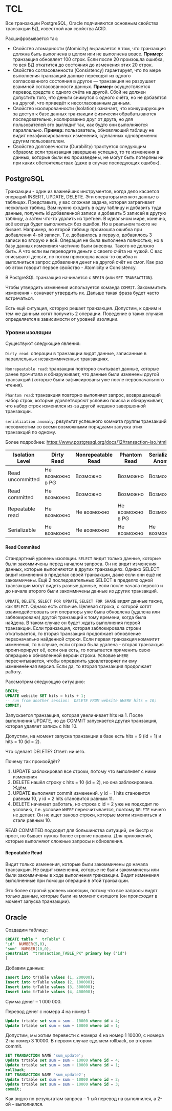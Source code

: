 # TCL

Все транзакции PostgreSQL, Oracle подчиняются основным свойства транзакции БД, известной как свойства ACID.

Расшифровывается так:

- Свойство атомарности (Atomicity) выражается в том, что транзакция должна быть выполнена в целом или не выполнена вовсе. **Пример**: транзакция обновляет 100 строк. Если после 20 произошла ошибка, то вся БД откатится до состояния до изменения этих 20 строк.
- Свойство согласованности (Consistency) гарантирует, что по мере выполнения транзакций данные переходят из одного согласованного состояния в другое — транзакция не разрушает взаимной согласованности данных. **Пример:** осуществляется перевод средств с одного счёта на другой. Сбой не должен допустить того, что деньги снимутся с одного счёта, но не добавятся на другой, что приведёт к несогласованным данным.
- Свойство изолированности (Isolation) означает, что конкурирующие за доступ к базе данных транзакции физически обрабатываются последовательно, изолированно друг от друга, но для пользователей это выглядит так, как будто они выполняются параллельно. **Пример:** пользователь, обновляющий таблицу не видит незафиксированных изменений, сделанных одновременно другим пользователем.
- Свойство долговечности (Durability) трактуется следующим образом: если транзакция завершена успешно, то те изменения в данных, которые были ею произведены, не могут быть потеряны ни при каких обстоятельствах (даже в случае последующих ошибок).

## PostgreSQL

Транзакции - один из важнейших инструментов, когда дело касается операций INSERT, UPDATE, DELETE. Эти операторы меняют данные в таблицах. Представьте, у вас сложная задача, которая затрагивает несколько таблиц. Вам нужно сходить в одну таблицу и добавить туда данные, получить id добавленной записи и добавить 5 записей в другую таблицу, а затем что-то удалить из третьей. В идеальном мире, конечно, всё всегда будет выполняться без ошибок. Но в реальном такого не бывает. Например, во второй таблицу произошла ошибка при добавлении 4-ой записи. Т.е. добавилось в первую, добавилось 3 записи во вторую и всё. Операция не была выполнена полностью, но в базу данных изменения частично были внесены. Такого не должно быть. А что если вы переводите деньги с своего счёта на чужой. С вас списывают деньги, но потом произошла какая-то ошибка и выполниться запрос добавления денег на другой счёт не смог. Как раз об этом говорит первое свойство - Atomicity и Consistency.

В PostgreSQL транзакция начинается с `BEGIN` (или `SET TRANSACTION`).

Чтобы утвердить изменения используется команда `COMMIT`. Закоммитить изменения - означает утвердить их. Дальше такая фраза будет часто встречаться.

Есть ещё ситуация, которую решает транзакция. Допустим, к одним и тем же данным хотят получить 2 операции. Поведение в таких случаях определяется в зависимости от уровней изоляции.

### Уровни изоляции

Существуют следующие явления:

`Dirty read`: операции в транзакции видят данные, записанные в параллельных незакоммиченных транзакциях.

`Nonrepeatable read`: транзакция повторно считывает данные, которые ранее прочитала и обнаруживает, что данные были изменены другой транзакций (которые были зафиксированы уже после первоначального чтения).

`Phantom read`: транзакция повторно выполняет запрос, возвращающий набор строк, которые удовлетворяют условию поиска и обнаруживает, что набор строк изменился из-за другой недавно завершенной транзакции.

`serialization anomaly`: результат успешного коммита группы транзакций несовместим со всеми возможными порядками запуска этих транзакций по одному.

Более подробнее: https://www.postgresql.org/docs/12/transaction-iso.html

| Isolation Level  | Dirty Read       | Nonrepeatable Read | Phantom Read     | Serialization Anomaly |
| ---------------- | ---------------- | ------------------ | ---------------- | --------------------- |
| Read uncommitted | Не возможно в PG | Возможно           | Возможно         | Возможно              |
| Read committed   | Не возможно      | Возможно           | Возможно         | Возможно              |
| Repeatable read  | Не возможно      | Не возможно        | Не возможно в PG | Возможно              |
| Serializable     | Не возможно      | Не возможно        | Не возможно      | Не возможно           |

#### Read Commited

Стандартный уровень изоляции. `SELECT` видит только данные, которые были закоммичены перед началом запроса. Он не видит изменения данных, которые выполняются в других транзакциях. Однако SELECT видит изменения в пределах своей транзакции, даже если они ещё не закоммичены. Ещё 2 последовательных SELECT в пределях одной транзакции могут видеть разные данные, если после начала первого и до начала второго были закоммичены данные из других транзакций.

`UPDATE`, `DELETE`, `SELECT FOR UPDATE`, `SELECT FOR SHARE` видят данные также, как `SELECT`. Однако есть отличие. Целевая строка, с которой хотят взаимодействовать эти операторы уже была обновлена (удалена или заблокирована) другой транзакций к тому времени, когда была найдена. В таком случае он будет ждать выполнения первой транзакции. Если транзакция, которая заблокировала строки откатывается, то вторая транзакция продолжает обновление первоначально найденной строки. Если первая транзакция коммитит изменения, то в случае, если строка была удалена - вторая транзакция проигнорирует её, если она есть, то попытается применить свою операцию к обновленной версии строки. Условие `WHERE` пересчитывается, чтобы определить удовлетворяет ли ему измененённая версия. Если да, то вторая транзакция продолжает работу.

Рассмотрим следующую ситуацию:

```sql
BEGIN;
UPDATE website SET hits = hits + 1;
-- run from another session:  DELETE FROM website WHERE hits = 10;
COMMIT;
```

Запускается транзакция, которая увеличивает hits на 1. После выполнения UPDATE, но до COMMIT запускается другая транзакция, которая удаляет запись с hits 10.

Допустим, на момент запуска транзакции в базе есть hits = 9 (id = 1) и hits = 10 (id = 2).

Что сделает DELETE? Ответ: ничего.

Почему так произойдёт?

1. UPDATE заблокировал все строки, потому что выполняет с ними изменения
2. DELETE нашёл строку с hits = 10 (id = 2), но она заблокирована. Ждём.
3. UPDATE выполняет commit изменений. у id = 1 hits становится равным 10, у id = 2 hits становится равным 11.
4. DELETE начинает работать, но строка с id = 2 уже не подходит по условию, т.е. условие `WHERE` пересчитывается, поэтому `DELETE` ничего не делает. Он не ищет заново строки, которые могли измениться и стали равным 10.

READ COMMITED подходит для большинства ситуаций, он быстр и прост, но бывает нужны более строгие правила. Для приложений, которые выполняют сложные запросы и обновления.

#### Repeatable Read

Видит только изменения, которые были закоммичены до начала транзакции. Не видит изменения, которые не были закоммичены или были закоммичены в ходе выполнения транзакции. Видит изменения выполненные при помощи операций в этой транзакции.

Это более строгий уровень изоляции, потому что все запросы видят только данные, которые были на момент снэпшота (он происходит в момент запуска транзакции).

## Oracle

Создадим таблицу:

```sql
CREATE table "  trTable" (
"id"  NUMBER(5,0),
"sum"  NUMBER(10,0),
constraint  "transaction_TABLE_PK" primary key ("id")
)
```

Добавим данные:

```sql
Insert into trTable values (1, 200000);
Insert into trTable values (2, 100000);
Insert into trTable values (3, 300000);
Insert into trTable values (4, 400000);
```

Сумма денег – 1 000 000.

Перевод денег с номера 4 на номер 1:

```sql
Update trtable set sum = sum - 10000 where id = 4;
Update trtable set sum = sum + 10000 where id = 1;
```

Допустим, мы хотим перевести с номера 4 на номер 1 10000, с номера 2 на номер 3 10000. В первом случае сделаем rollback, во втором commit.

```sql
SET TRANSACTION NAME 'sum_update';
Update trtable set sum = sum - 10000 where id = 4;
Update trtable set sum = sum + 10000 where id = 1;
rollback;
SET TRANSACTION NAME 'sum_update2';
Update trtable set sum = sum - 10000 where id = 2;
Update trtable set sum = sum + 10000 where id = 3;
commit;
```

Как видно по результатам запроса – 1-ый перевод на выполнился, а 2-ой – выполнился.
